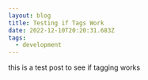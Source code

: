 ```yaml
---
layout: blog
title: Testing if Tags Work
date: 2022-12-10T20:20:31.683Z
tags:
  - development
---
```

t﻿his is a test post to see if tagging works